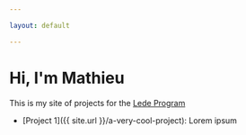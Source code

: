 ```yaml
---

layout: default

---
```


# Hi, I'm Mathieu

This is my site of projects for the [Lede Program](http://ledeprogram.com)

* [Project 1]({{ site.url }}/a-very-cool-project): Lorem ipsum